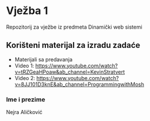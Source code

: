 # Vježba 1
Repozitorij za vježbe iz predmeta Dinamički web sistemi
## Korišteni materijal za izradu zadaće
* Materijali sa predavanja
* Video 1: https://www.youtube.com/watch?v=tRZGeaHPoaw&ab_channel=KevinStratvert
* Video 2: https://www.youtube.com/watch?v=8JJ101D3knE&ab_channel=ProgrammingwithMosh



### Ime i prezime
Nejra Aličković
